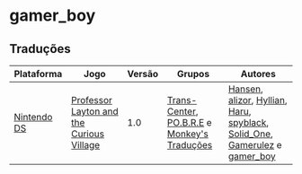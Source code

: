 # gamer_boy

## Traduções

| Plataforma | Jogo | Versão | Grupos | Autores |
| ----------- | ----------- | ----------- | ----------- | ----------- |
| [Nintendo DS](../../traducoes/nintendo-ds/) | [Professor Layton and the Curious Village](../../traducoes/nintendo-ds/professor-layton-and-the-curious-village_hansen-et-al/) | 1.0 | [Trans\-Center](../../grupos/trans-center/), [PO\.B\.R\.E](../../grupos/pobre/) e [Monkey's Traduções](../../grupos/monkeys-traducoes/) | [Hansen](../../autores/hansen/), [alizor](../../autores/alizor/), [Hyllian](../../autores/hyllian/), [Haru](../../autores/haru/), [spyblack](../../autores/spyblack/), [Solid\_One](../../autores/solid_one/), [Gamerulez](../../autores/gamerulez/) e [gamer\_boy](../../autores/gamer_boy/) |